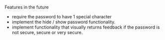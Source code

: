 Features in the future
- require the password to have 1 special character
- implement the hide / show password functionality.
- implement functionality that visually returns feedback if the password is not secure, secure or very secure.